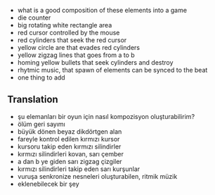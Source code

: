 - what is a good composition of these elements into a game
- die counter
- big rotating white rectangle area
- red cursor controlled by the mouse
- red cylinders that seek the red cursor
- yellow circle are that evades red cylinders
- yellow zigzag lines that goes from a to b
- homing yellow bullets that seek cylinders and destroy
- rhytmic music, that spawn of elements can be synced to the beat
- one thing to add



## Translation

- şu elemanları bir oyun için nasıl kompozisyon oluşturabilirim?
- ölüm geri sayımı
- büyük dönen beyaz dikdörtgen alan
- fareyle kontrol edilen kırmızı kursor
- kursoru takip eden kırmızı silindirler
- kırmızı silindirleri kovan, sarı çember
- a dan b ye giden sarı zigzag çizgiler
- kırmızı silindirleri takip eden sarı kurşunlar
- vuruşa senkronize nesneleri oluşturabilen, ritmik müzik
- eklenebilecek bir şey
